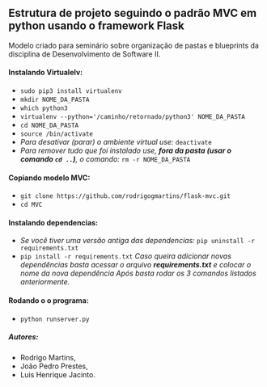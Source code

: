 ## Estrutura de projeto seguindo o padrão MVC em python usando o framework Flask
Modelo criado para seminário sobre organização de pastas e blueprints da disciplina de Desenvolvimento de Software II.

#### Instalando Virtualelv:
- `sudo pip3 install virtualenv`
- `mkdir NOME_DA_PASTA`
- `which python3`
- `virtualenv --python='/caminho/retornado/python3' NOME_DA_PASTA`
- `cd NOME_DA_PASTA`
- `source /bin/activate`
- *Para desativar (parar) o ambiente virtual use:* `deactivate`
- *Para remover tudo que foi instalado use, **fora da pasta (usar o comando `cd ..`)**, o comando:* `rm -r NOME_DA_PASTA`
#### Copiando modelo MVC:
- `git clone https://github.com/rodrigogmartins/flask-mvc.git`
- `cd MVC`
#### Instalando dependencias:
- *Se você tiver uma versão antiga das dependencias:* `pip uninstall -r requirements.txt`
- `pip install -r requirements.txt`
*Caso queira adicionar novas dependências basta acessar o arquivo **requirements.txt** e colocar o nome da nova dependência*
*Após basta rodar os 3 comandos listados anteriormente.*
#### Rodando o o programa:
- `python runserver.py`
##### Autores:
- Rodrigo Martins,
- João Pedro Prestes,
- Luis Henrique Jacinto.
